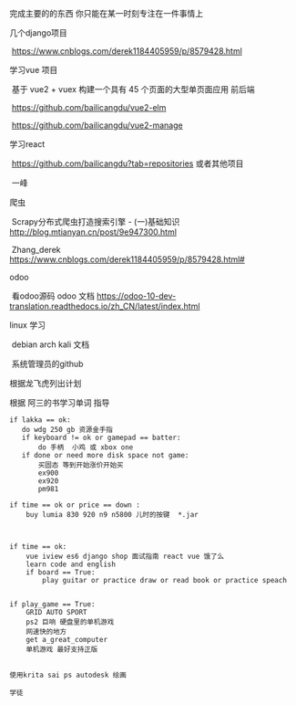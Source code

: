 完成主要的的东西 你只能在某一时刻专注在一件事情上

几个django项目

​	https://www.cnblogs.com/derek1184405959/p/8579428.html

学习vue 项目 

​	基于 vue2 + vuex 构建一个具有 45 个页面的大型单页面应用 前后端

​	https://github.com/bailicangdu/vue2-elm

​	https://github.com/bailicangdu/vue2-manage

学习react

​	https://github.com/bailicangdu?tab=repositories 或者其他项目

​	一峰

爬虫

​	Scrapy分布式爬虫打造搜索引擎 - (一)基础知识 http://blog.mtianyan.cn/post/9e947300.html

​	Zhang_derek https://www.cnblogs.com/derek1184405959/p/8579428.html#

odoo

​	看odoo源码 odoo 文档 https://odoo-10-dev-translation.readthedocs.io/zh_CN/latest/index.html

linux 学习

​	debian arch kali 文档

​	系统管理员的github



根据龙飞虎列出计划

根据 阿三的书学习单词 指导




```
if lakka == ok:
   do wdg 250 gb 资源金手指
   if keyboard != ok or gamepad == batter:
       do 手柄  小鸡 或 xbox one
   if done or need more disk space not game:
       买固态 等到开始涨价开始买
       ex900
       ex920
       pm981
       
if time == ok or price == down :
    buy lumia 830 920 n9 n5800 儿时的按键  *.jar



if time == ok:
    vue iview es6 django shop 面试指南 react vue 饿了么
    learn code and english
    if board == True:
        play guitar or practice draw or read book or practice speach


if play_game == True:
	GRID AUTO SPORT
	ps2 巨响 硬盘里的单机游戏
	网速快的地方
	get a_great_computer
	单机游戏 最好支持正版
	
	
使用krita sai ps autodesk 绘画

学徒






```